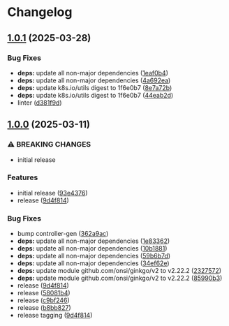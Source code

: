 # Changelog

## [1.0.1](https://github.com/kubecloudscaler/kubecloudscaler/compare/v1.0.0...v1.0.1) (2025-03-28)


### Bug Fixes

* **deps:** update all non-major dependencies ([1eaf0b4](https://github.com/kubecloudscaler/kubecloudscaler/commit/1eaf0b4bc83306cf31836f40b7b44d1d1bbf10fe))
* **deps:** update all non-major dependencies ([4a692ea](https://github.com/kubecloudscaler/kubecloudscaler/commit/4a692ea9ef987a58ac580a8e17e1b182835bc72f))
* **deps:** update k8s.io/utils digest to 1f6e0b7 ([8e7a72b](https://github.com/kubecloudscaler/kubecloudscaler/commit/8e7a72b097d44fcee1a2bcdff473097e66cc8f70))
* **deps:** update k8s.io/utils digest to 1f6e0b7 ([44eab2d](https://github.com/kubecloudscaler/kubecloudscaler/commit/44eab2d29b6214132db3c699352e457e68c2d782))
* linter ([d381f9d](https://github.com/kubecloudscaler/kubecloudscaler/commit/d381f9d0d62c5e1652fc56c85a87085cacfea57b))

## [1.0.0](https://github.com/kubecloudscaler/kubecloudscaler/compare/v0.0.1...v1.0.0) (2025-03-11)


### ⚠ BREAKING CHANGES

* initial release

### Features

* initial release ([93e4376](https://github.com/kubecloudscaler/kubecloudscaler/commit/93e437653a19d13eead7322ab918767251374189))
* release ([9d4f814](https://github.com/kubecloudscaler/kubecloudscaler/commit/9d4f8142295099bbc9a1595ab301fafb23a9001b))


### Bug Fixes

* bump controller-gen ([362a9ac](https://github.com/kubecloudscaler/kubecloudscaler/commit/362a9acc9fe92c54ca0ddfc65ef5c961cb58f5cb))
* **deps:** update all non-major dependencies ([1e83362](https://github.com/kubecloudscaler/kubecloudscaler/commit/1e833624d9dc729a7dcddaee02afca544bc433a7))
* **deps:** update all non-major dependencies ([10b1881](https://github.com/kubecloudscaler/kubecloudscaler/commit/10b1881a4b9750c5531d832e85019f72bbc8e3e6))
* **deps:** update all non-major dependencies ([59b6b7d](https://github.com/kubecloudscaler/kubecloudscaler/commit/59b6b7dceaac8803c5c8dbd97b333c2c7990d687))
* **deps:** update all non-major dependencies ([34ef62e](https://github.com/kubecloudscaler/kubecloudscaler/commit/34ef62ee2446da700fd0b0babf39cc17b4b41678))
* **deps:** update module github.com/onsi/ginkgo/v2 to v2.22.2 ([2327572](https://github.com/kubecloudscaler/kubecloudscaler/commit/23275726419a0d0bb5dbf5b795ad89a21b5d9637))
* **deps:** update module github.com/onsi/ginkgo/v2 to v2.22.2 ([85990b3](https://github.com/kubecloudscaler/kubecloudscaler/commit/85990b370d96466af526002d7da96272e7d907cd))
* release ([9d4f814](https://github.com/kubecloudscaler/kubecloudscaler/commit/9d4f8142295099bbc9a1595ab301fafb23a9001b))
* release ([58081b4](https://github.com/kubecloudscaler/kubecloudscaler/commit/58081b41ce208357dedd090c2d58531c41fb63d5))
* release ([c9bf246](https://github.com/kubecloudscaler/kubecloudscaler/commit/c9bf2468eea99d4a5d3b35400e128faa15180d6d))
* release ([b8bb827](https://github.com/kubecloudscaler/kubecloudscaler/commit/b8bb827e94cb5674ebad4f56eb990699f2743933))
* release tagging ([9d4f814](https://github.com/kubecloudscaler/kubecloudscaler/commit/9d4f8142295099bbc9a1595ab301fafb23a9001b))
